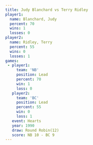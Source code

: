 ```yaml
---
title: Judy Blanchard vs Terry Ridley
player1:               
  name: Blanchard, Judy
  percent: 70          
  wins: 1              
  losses: 0            
player2:               
  name: Ridley, Terry  
  percent: 55          
  wins: 0              
  losses: 1            
games:
 - player1:        
     team: 'NB'    
     position: Lead
     percent: 70   
     win: 1        
     loss: 0       
   player2:        
     team: 'BC'    
     position: Lead
     percent: 55   
     win: 0        
     loss: 1       
   event: Hearts        
   year: 1990           
   draw: Round Robin(12)
   score: NB 10 - BC 9  
---
```

